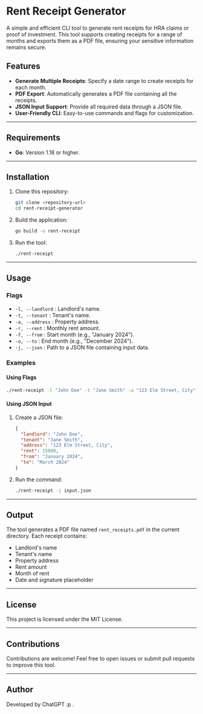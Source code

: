 # Rent Receipt Generator

A simple and efficient CLI tool to generate rent receipts for HRA claims or proof of investment. This tool supports creating receipts for a range of months and exports them as a PDF file, ensuring your sensitive information remains secure.

## Features

- **Generate Multiple Receipts**: Specify a date range to create receipts for each month.
- **PDF Export**: Automatically generates a PDF file containing all the receipts.
- **JSON Input Support**: Provide all required data through a JSON file.
- **User-Friendly CLI**: Easy-to-use commands and flags for customization.

---

## Requirements

- **Go**: Version 1.18 or higher.

---

## Installation

1. Clone this repository:

   ```bash
   git clone <repository-url>
   cd rent-receipt-generator
   ```

2. Build the application:

   ```bash
   go build -o rent-receipt
   ```

3. Run the tool:

   ```bash
   ./rent-receipt
   ```

---

## Usage

### Flags

- `-l, --landlord` : Landlord's name.
- `-t, --tenant` : Tenant's name.
- `-a, --address` : Property address.
- `-r, --rent` : Monthly rent amount.
- `-f, --from` : Start month (e.g., "January 2024").
- `-o, --to` : End month (e.g., "December 2024").
- `-j, --json` : Path to a JSON file containing input data.

### Examples

#### Using Flags

```bash
./rent-receipt -l "John Doe" -t "Jane Smith" -a "123 Elm Street, City" -r 15000 -f "January 2024" -o "March 2024"
```

#### Using JSON Input

1. Create a JSON file:

   ```json
   {
     "landlord": "John Doe",
     "tenant": "Jane Smith",
     "address": "123 Elm Street, City",
     "rent": 15000,
     "from": "January 2024",
     "to": "March 2024"
   }
   ```

2. Run the command:

   ```bash
   ./rent-receipt -j input.json
   ```

---

## Output

The tool generates a PDF file named `rent_receipts.pdf` in the current directory. Each receipt contains:

- Landlord's name
- Tenant's name
- Property address
- Rent amount
- Month of rent
- Date and signature placeholder

---

## License

This project is licensed under the MIT License.

---

## Contributions

Contributions are welcome! Feel free to open issues or submit pull requests to improve this tool.

---

## Author

Developed by ChatGPT :p .

